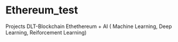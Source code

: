 # Ethereum_test
Projects  DLT-Blockchain Ethethereum +  AI ( Machine Learning, Deep Learning, Reiforcement Learning)
